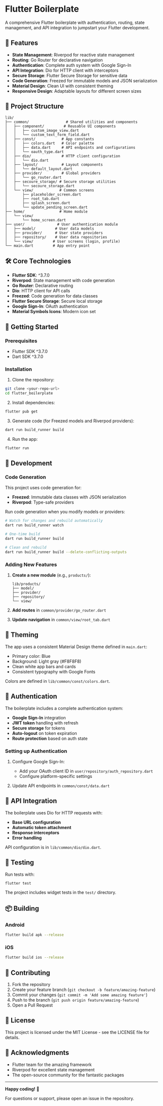 # Flutter Boilerplate

A comprehensive Flutter boilerplate with authentication, routing, state management, and API integration to jumpstart your Flutter development.

## 🚀 Features

- **State Management**: Riverpod for reactive state management
- **Routing**: Go Router for declarative navigation
- **Authentication**: Complete auth system with Google Sign-In
- **API Integration**: Dio for HTTP client with interceptors
- **Secure Storage**: Flutter Secure Storage for sensitive data
- **Code Generation**: Freezed for immutable models and JSON serialization
- **Material Design**: Clean UI with consistent theming
- **Responsive Design**: Adaptable layouts for different screen sizes

## 📁 Project Structure

```
lib/
├── common/                 # Shared utilities and components
│   ├── component/         # Reusable UI components
│   │   ├── custom_image_view.dart
│   │   └── custom_text_form_field.dart
│   ├── const/            # App constants
│   │   ├── colors.dart   # Color palette
│   │   ├── data.dart     # API endpoints and configurations
│   │   └── oauth_type.dart
│   ├── dio/              # HTTP client configuration
│   │   └── dio.dart
│   ├── layout/           # Layout components
│   │   └── default_layout.dart
│   ├── provider/         # Global providers
│   │   └── go_router.dart
│   ├── secoure_storage/ # Secure storage utilities
│   │   └── secoure_storage.dart
│   └── view/            # Common screens
│       ├── placeholder_screen.dart
│       ├── root_tab.dart
│       ├── splash_screen.dart
│       └── update_pending_screen.dart
├── home/                # Home module
│   └── view/
│       └── home_screen.dart
├── user/               # User authentication module
│   ├── model/         # User data models
│   ├── provider/      # User state providers
│   ├── repository/    # User data repositories
│   └── view/         # User screens (login, profile)
└── main.dart         # App entry point
```

## 🛠 Core Technologies

- **Flutter SDK**: ^3.7.0
- **Riverpod**: State management with code generation
- **Go Router**: Declarative routing
- **Dio**: HTTP client for API calls
- **Freezed**: Code generation for data classes
- **Flutter Secure Storage**: Secure local storage
- **Google Sign-In**: OAuth authentication
- **Material Symbols Icons**: Modern icon set

## 🚦 Getting Started

### Prerequisites

- Flutter SDK ^3.7.0
- Dart SDK ^3.7.0

### Installation

1. Clone the repository:
```bash
git clone <your-repo-url>
cd flutter_boilerplate
```

2. Install dependencies:
```bash
flutter pub get
```

3. Generate code (for Freezed models and Riverpod providers):
```bash
dart run build_runner build
```

4. Run the app:
```bash
flutter run
```

## 🔧 Development

### Code Generation

This project uses code generation for:
- **Freezed**: Immutable data classes with JSON serialization
- **Riverpod**: Type-safe providers

Run code generation when you modify models or providers:
```bash
# Watch for changes and rebuild automatically
dart run build_runner watch

# One-time build
dart run build_runner build

# Clean and rebuild
dart run build_runner build --delete-conflicting-outputs
```

### Adding New Features

1. **Create a new module** (e.g., `products/`):
   ```
   lib/products/
   ├── model/
   ├── provider/
   ├── repository/
   └── view/
   ```

2. **Add routes** in `common/provider/go_router.dart`

3. **Update navigation** in `common/view/root_tab.dart`

## 🎨 Theming

The app uses a consistent Material Design theme defined in `main.dart`:
- Primary color: Blue
- Background: Light gray (#F8F8F8)
- Clean white app bars and cards
- Consistent typography with Google Fonts

Colors are defined in `lib/common/const/colors.dart`.

## 🔐 Authentication

The boilerplate includes a complete authentication system:

- **Google Sign-In** integration
- **JWT token** handling with refresh
- **Secure storage** for tokens
- **Auto-logout** on token expiration
- **Route protection** based on auth state

### Setting up Authentication

1. Configure Google Sign-In:
   - Add your OAuth client ID in `user/repository/auth_repository.dart`
   - Configure platform-specific settings

2. Update API endpoints in `common/const/data.dart`

## 📱 API Integration

The boilerplate uses Dio for HTTP requests with:
- **Base URL configuration**
- **Automatic token attachment**
- **Response interceptors**
- **Error handling**

API configuration is in `lib/common/dio/dio.dart`.

## 🧪 Testing

Run tests with:
```bash
flutter test
```

The project includes widget tests in the `test/` directory.

## 📦 Building

### Android
```bash
flutter build apk --release
```

### iOS
```bash
flutter build ios --release
```

## 🤝 Contributing

1. Fork the repository
2. Create your feature branch (`git checkout -b feature/amazing-feature`)
3. Commit your changes (`git commit -m 'Add some amazing feature'`)
4. Push to the branch (`git push origin feature/amazing-feature`)
5. Open a Pull Request

## 📄 License

This project is licensed under the MIT License - see the LICENSE file for details.

## 🙏 Acknowledgments

- Flutter team for the amazing framework
- Riverpod for excellent state management
- The open-source community for the fantastic packages

---

**Happy coding!** 🚀

For questions or support, please open an issue in the repository.